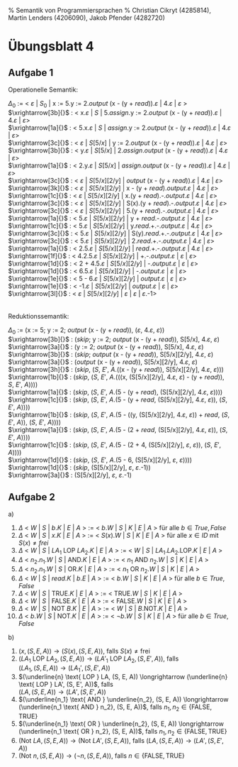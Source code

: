 % Semantik von Programmiersprachen
% Christian Cikryt (4285814), Martin Lenders (4206090), Jakob Pfender (4282720)

Übungsblatt 4
=============

Aufgabe 1
---------

Operationelle Semantik:

$\Delta_0$ := < $\varepsilon$ | $S_0$ | x := 5.y := 2.*output* (x - (y + *read*)).$\varepsilon$ | 4.$\varepsilon$ |
$\varepsilon$ > \
$\xrightarrow[3b]{}$ : < x.$\varepsilon$ | $S$ | 5._assign_.y := 2.*output* (x - (y + *read*)).$\varepsilon$ | 4.$\varepsilon$ | $\varepsilon$> \
$\xrightarrow[1a]{}$ : < 5.x.$\varepsilon$ | $S$ | _assign_.y := 2.*output* (x - (y + *read*)).$\varepsilon$ | 4.$\varepsilon$ | $\varepsilon$> \
$\xrightarrow[3c]{}$ : < $\varepsilon$ | $S[5/x]$ | y := 2.*output* (x - (y + *read*)).$\varepsilon$ | 4.$\varepsilon$ | $\varepsilon$> \
$\xrightarrow[3b]{}$ : < y.$\varepsilon$ | $S[5/x]$ | 2._assign_.*output* (x - (y + *read*)).$\varepsilon$ | 4.$\varepsilon$ | $\varepsilon$> \
$\xrightarrow[1a]{}$ : < 2.y.$\varepsilon$ | $S[5/x]$ | _assign_.*output* (x - (y + *read*)).$\varepsilon$ | 4.$\varepsilon$ | $\varepsilon$> \
$\xrightarrow[3c]{}$ : < $\varepsilon$ | $S[5/x][2/y]$ | *output* (x - (y + *read*)).$\varepsilon$ | 4.$\varepsilon$ | $\varepsilon$> \
$\xrightarrow[3k]{}$ : < $\varepsilon$ | $S[5/x][2/y]$ | x - (y + *read*)._output_.$\varepsilon$ | 4.$\varepsilon$ | $\varepsilon$> \
$\xrightarrow[1c]{}$ : < $\varepsilon$ | $S[5/x][2/y]$ | x.(y + *read*).-._output_.$\varepsilon$ | 4.$\varepsilon$ | $\varepsilon$> \
$\xrightarrow[3c]{}$ : < $\varepsilon$ | $S[5/x][2/y]$ | S(x).(y + *read*).-._output_.$\varepsilon$ | 4.$\varepsilon$ | $\varepsilon$> \
$\xrightarrow[3c]{}$ : < $\varepsilon$ | $S[5/x][2/y]$ | 5.(y + *read*).-._output_.$\varepsilon$ | 4.$\varepsilon$ | $\varepsilon$> \
$\xrightarrow[1a]{}$ : < 5.$\varepsilon$ | $S[5/x][2/y]$ | y + *read*.-._output_.$\varepsilon$ | 4.$\varepsilon$ | $\varepsilon$> \
$\xrightarrow[1c]{}$ : < 5.$\varepsilon$ | $S[5/x][2/y]$ | y.*read*.+.-._output_.$\varepsilon$ | 4.$\varepsilon$ | $\varepsilon$> \
$\xrightarrow[3c]{}$ : < 5.$\varepsilon$ | $S[5/x][2/y]$ | S(y).*read*.+.-._output_.$\varepsilon$ | 4.$\varepsilon$ | $\varepsilon$> \
$\xrightarrow[3c]{}$ : < 5.$\varepsilon$ | $S[5/x][2/y]$ | 2.*read*.+.-._output_.$\varepsilon$ | 4.$\varepsilon$ | $\varepsilon$> \
$\xrightarrow[1a]{}$ : < 2.5.$\varepsilon$ | $S[5/x][2/y]$ | *read*.+.-._output_.$\varepsilon$ | 4.$\varepsilon$ | $\varepsilon$> \
$\xrightarrow[1f]{}$ : < 4.2.5.$\varepsilon$ | $S[5/x][2/y]$ | +.-._output_.$\varepsilon$ | $\varepsilon$ | $\varepsilon$> \
$\xrightarrow[1d]{}$ : < 2 + 4.5.$\varepsilon$ | $S[5/x][2/y]$ | -._output_.$\varepsilon$ | $\varepsilon$ | $\varepsilon$> \
$\xrightarrow[1d]{}$ : < 6.5.$\varepsilon$ | $S[5/x][2/y]$ | -._output_.$\varepsilon$ | $\varepsilon$ | $\varepsilon$> \
$\xrightarrow[1e]{}$ : < 5 - 6.$\varepsilon$ | $S[5/x][2/y]$ | _output_.$\varepsilon$ | $\varepsilon$ | $\varepsilon$> \
$\xrightarrow[1e]{}$ : < -1.$\varepsilon$ | $S[5/x][2/y]$ | _output_.$\varepsilon$ | $\varepsilon$ | $\varepsilon$> \
$\xrightarrow[3l]{}$ : < $\varepsilon$ | $S[5/x][2/y]$ | $\varepsilon$ | $\varepsilon$ | $\varepsilon$.-1> \
\
\
Reduktionssemantik:

$\Delta_0$ := (x := 5; y := 2; *output* (x - (y + *read*)), ($\varepsilon$, 4.$\varepsilon$, $\varepsilon$)) \
$\xrightarrow[3b]{}$ : (*skip*; y := 2; *output* (x - (y + *read*)), S[5/x], 4.$\varepsilon$, $\varepsilon$) \
$\xrightarrow[3a]{}$ : (y := 2; *output* (x - (y + *read*)), S[5/x], 4.$\varepsilon$, $\varepsilon$) \
$\xrightarrow[3b]{}$ : (*skip*; *output* (x - (y + *read*)), S[5/x][2/y], 4.$\varepsilon$, $\varepsilon$) \
$\xrightarrow[3a]{}$ : (*output* (x - (y + *read*)), S[5/x][2/y], 4.$\varepsilon$, $\varepsilon$) \
$\xrightarrow[3h]{}$ : (*skip*, ($S$, $E'$, $A$.((x - (y + *read*)), S[5/x][2/y], 4.$\varepsilon$, $\varepsilon$))) \
$\xrightarrow[1b]{}$ : (*skip*, ($S$, $E'$, $A$.(((x, (S[5/x][2/y], 4.$\varepsilon$, $\varepsilon$) - (y + *read*)), $S$, $E'$, $A$)))) \
$\xrightarrow[1a]{}$ : (*skip*, ($S$, $E'$, $A$.(5 - (y + *read*), (S[5/x][2/y], 4.$\varepsilon$, $\varepsilon$)))) \
$\xrightarrow[1c]{}$ : (*skip*, ($S$, $E'$, $A$.(5 - (y + *read*, (S[5/x][2/y], 4.$\varepsilon$, $\varepsilon$)), ($S$, $E'$, $A$)))) \
$\xrightarrow[1b]{}$ : (*skip*, ($S$, $E'$, $A$.(5 - ((y, (S[5/x][2/y], 4.$\varepsilon$, $\varepsilon$)) + *read*, ($S$, $E'$, $A$)), ($S$, $E'$, $A$)))) \
$\xrightarrow[1a]{}$ : (*skip*, ($S$, $E'$, $A$.(5 - (2 + *read*, (S[5/x][2/y], 4.$\varepsilon$, $\varepsilon$)), ($S$, $E'$, $A$)))) \
$\xrightarrow[1c]{}$ : (*skip*, ($S$, $E'$, $A$.(5 - (2 + 4, (S[5/x][2/y], $\varepsilon$, $\varepsilon$)), ($S$, $E'$, $A$)))) \
$\xrightarrow[1d]{}$ : (*skip*, ($S$, $E'$, $A$.(5 - 6, (S[5/x][2/y], $\varepsilon$, $\varepsilon$)))) \
$\xrightarrow[1d]{}$ : (*skip*, (S[5/x][2/y], $\varepsilon$, $\varepsilon$.-1)) \
$\xrightarrow[3a]{}$ : (S[5/x][2/y], $\varepsilon$, $\varepsilon$.-1)

Aufgabe 2
---------

a)

1. $\Delta$ < $W$ | $S$ | $b.K$ | $E$ | $A$ > := < $b.W$ | $S$ | $K$ |
   $E$ | $A$ > für alle $b \in {True, False}$
2. $\Delta$ < $W$ | $S$ | $x.K$ | $E$ | $A$ > := < $S(x).W$ | $S$ | $K$
   | $E$ | $A$ > für alle $x \in ID$ mit $S(x) \neq frei$
3. $\Delta$ < $W$ | $S$ | $LA_1$ LOP $LA_2.K$ | $E$ | $A$ > := < $W$ |
   $S$ | $LA_1.LA_2$.LOP.$K$ | $E$ | $A$ >
4. $\Delta$ < $n_2.n_1.W$ | $S$ | AND.$K$ | $E$ | $A$ > := < $n_1$ AND
   $n_2.W$ | $S$ | $K$ | $E$ | $A$ >
5. $\Delta$ < $n_2.n_1.W$ | $S$ | OR.$K$ | $E$ | $A$ > := < $n_1$ OR
   $n_2.W$ | $S$ | $K$ | $E$ | $A$ >
6. $\Delta$ < $W$ | $S$ | *read*.$K$ | $b.E$ | $A$ > := < $b.W$ | $S$ |
   $K$ | $E$ | $A$ > für alle $b \in {True, False}$
7. $\Delta$ < $W$ | $S$ | TRUE.$K$ | $E$ | $A$ > := < TRUE.$W$ | $S$ |
   $K$ | $E$ | $A$ >
8. $\Delta$ < $W$ | $S$ | FALSE.$K$ | $E$ | $A$ > := < FALSE.$W$ | $S$ |
   $K$ | $E$ | $A$ >
9. $\Delta$ < $W$ | $S$ | NOT $B.K$ | $E$ | $A$ > := < $W$ | $S$ |
   $B$.NOT.$K$ | $E$ | $A$ >
10. $\Delta$ < $b.W$ | $S$ | NOT.$K$ | $E$ | $A$ > := < $\neg b.W$ | $S$ |
    $K$ | $E$ | $A$ > für alle $b \in {True, False}$

b)

1.  $(x, (S, E, A)) \longrightarrow (S(x), (S, E, A))$, falls $S(x) \neq \text{frei}$
2.  $(LA_1 \text{ LOP } LA_2, (S, E, A)) \longrightarrow (LA'_1 \text{ LOP } LA_2, (S, E', A))$, falls \
    $(LA_1, (S, E, A)) \longrightarrow (LA_1', (S, E', A))$
3.  $(\underline{n} \text{ LOP } LA, (S, E, A)) \longrightarrow (\underline{n} \text{ LOP } LA', (S, E', A))$, falls \
    $(LA, (S, E, A)) \longrightarrow (LA', (S, E', A))$
4.  $(\underline{n_1} \text{ AND } \underline{n_2}, (S, E, A)) \longrightarrow (\underline{n_1 \text{ AND } n_2}, (S, E, A))$, falls 
    $n_1, n_2 \in \{\text{FALSE}, \text{TRUE}\}$
5.  $(\underline{n_1} \text{ OR } \underline{n_2}, (S, E, A)) \longrightarrow (\underline{n_1 \text{ OR } n_2}, (S, E, A))$, falls 
    $n_1, n_2 \in \{\text{FALSE}, \text{TRUE}\}$
6.  $(\text{Not } LA, (S, E, A)) \longrightarrow (\text{Not } LA', (S, E, A))$, falls 
    $(LA, (S, E, A)) \longrightarrow (LA', (S, E', A))$
7.  $(\text{Not } n, (S, E, A)) \longrightarrow (\neg n, (S, E, A))$, falls 
    $n \in \{\text{FALSE}, \text{TRUE}\}$


